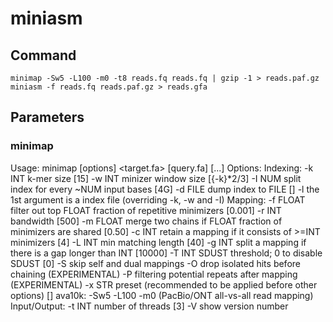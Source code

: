# miniasm

## Command

    minimap -Sw5 -L100 -m0 -t8 reads.fq reads.fq | gzip -1 > reads.paf.gz
    miniasm -f reads.fq reads.paf.gz > reads.gfa


## Parameters
### minimap

Usage: minimap [options] <target.fa> [query.fa] [...]
Options:
  Indexing:
    -k INT     k-mer size [15]
    -w INT     minizer window size [{-k}*2/3]
    -I NUM     split index for every ~NUM input bases [4G]
    -d FILE    dump index to FILE []
    -l         the 1st argument is a index file (overriding -k, -w and -I)
  Mapping:
    -f FLOAT   filter out top FLOAT fraction of repetitive minimizers [0.001]
    -r INT     bandwidth [500]
    -m FLOAT   merge two chains if FLOAT fraction of minimizers are shared [0.50]
    -c INT     retain a mapping if it consists of >=INT minimizers [4]
    -L INT     min matching length [40]
    -g INT     split a mapping if there is a gap longer than INT [10000]
    -T INT     SDUST threshold; 0 to disable SDUST [0]
    -S         skip self and dual mappings
    -O         drop isolated hits before chaining (EXPERIMENTAL)
    -P         filtering potential repeats after mapping (EXPERIMENTAL)
    -x STR     preset (recommended to be applied before other options) []
               ava10k: -Sw5 -L100 -m0 (PacBio/ONT all-vs-all read mapping)
  Input/Output:
    -t INT     number of threads [3]
    -V         show version number

